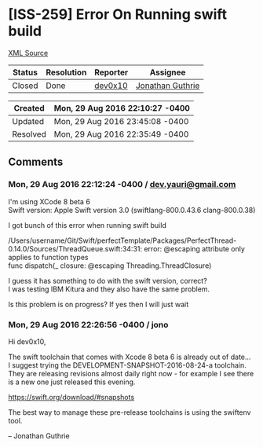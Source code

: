 # [ISS-259] Error On Running swift build

[XML Source](../xml/ISS-259.xml)
<p></p>





Status|Resolution|Reporter|Assignee
------|----------|--------|--------
Closed|Done|[dev0x10](dev.yauri@gmail.com)|[Jonathan Guthrie]($jono)





Created|Mon, 29 Aug 2016 22:10:27 -0400
-------|--------------
Updated|Mon, 29 Aug 2016 23:45:08 -0400
Resolved|Mon, 29 Aug 2016 22:35:49 -0400


## Comments




### Mon, 29 Aug 2016 22:12:24 -0400 / dev.yauri@gmail.com 

<p><p>I'm using XCode 8 beta 6<br/>
Swift version: Apple Swift version 3.0 (swiftlang-800.0.43.6 clang-800.0.38)</p>

<p>I got bunch of this error when running swift build</p>

<p>/Users/username/Git/Swift/perfectTemplate/Packages/PerfectThread-0.14.0/Sources/ThreadQueue.swift:34:31: error: @escaping attribute only applies to function types<br/>
    func dispatch(_ closure: @escaping Threading.ThreadClosure)</p>

<p>I guess it has something to do with the swift version, correct?<br/>
I was testing IBM Kitura and they also have the same problem.</p>

<p>Is this problem is on progress? If yes then I will just wait</p></p>


### Mon, 29 Aug 2016 22:26:56 -0400 / jono 

<p><p>Hi dev0x10,</p>

<p>The swift toolchain that comes with Xcode 8 beta 6 is already out of date...<br/>
I suggest trying the DEVELOPMENT-SNAPSHOT-2016-08-24-a toolchain. They are releasing revisions almost daily right now - for example I see there is a new one just released this evening.</p>

<p><a href="https://swift.org/download/#snapshots" class="external-link" rel="nofollow">https://swift.org/download/#snapshots</a></p>

<p>The best way to manage these pre-release toolchains is using the swiftenv tool.</p>


<p>– Jonathan Guthrie</p></p>


